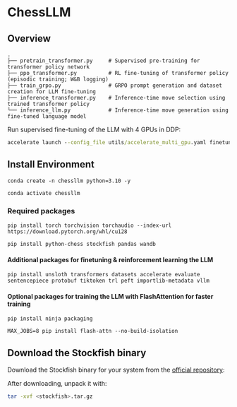 # ChessLLM

## Overview
```
.
├── pretrain_transformer.py     # Supervised pre-training for transformer policy network
├── ppo_transformer.py          # RL fine-tuning of transformer policy (episodic training; W&B logging)
├── train_grpo.py               # GRPO prompt generation and dataset creation for LLM fine-tuning
├── inference_transformer.py    # Inference-time move selection using trained transformer policy
└── inference_llm.py            # Inference-time move generation using fine-tuned language model
```

Run supervised fine-tuning of the LLM with 4 GPUs in DDP:
```cmd
accelerate launch --config_file utils/accelerate_multi_gpu.yaml finetune_llm.py
```


## Install Environment

`conda create -n chessllm python=3.10 -y`

`conda activate chessllm`

### Required packages

`pip install torch torchvision torchaudio --index-url https://download.pytorch.org/whl/cu128`

`pip install python-chess stockfish pandas wandb`

#### Additional packages for finetuning & reinforcement learning the LLM

`pip install unsloth transformers datasets accelerate evaluate sentencepiece protobuf tiktoken trl peft importlib-metadata vllm`

#### Optional packages for training the LLM with FlashAttention for faster training

`pip install ninja packaging`

`MAX_JOBS=8 pip install flash-attn --no-build-isolation`

## Download the Stockfish binary

Download the Stockfish binary for your system from the [official repository](https://stockfishchess.org/download/):

After downloading, unpack it with:

```bash
tar -xvf <stockfish>.tar.gz
```

